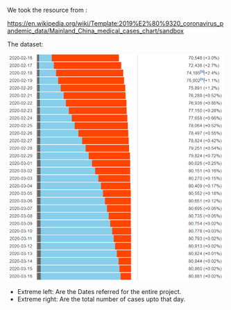 We took the resource from : 

https://en.wikipedia.org/wiki/Template:2019%E2%80%9320_coronavirus_pandemic_data/Mainland_China_medical_cases_chart/sandbox

The dataset:

<img src="/img/data.PNG" width="500"/>

- Extreme left: Are the Dates referred for the entire project.
- Extreme right: Are the total number of cases upto that day.
